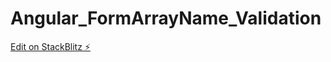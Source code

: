 # Angular_FormArrayName_Validation

[Edit on StackBlitz ⚡️](https://stackblitz.com/edit/angular-reactive-form-with-nested-fields-and-vali-qzq5ue)